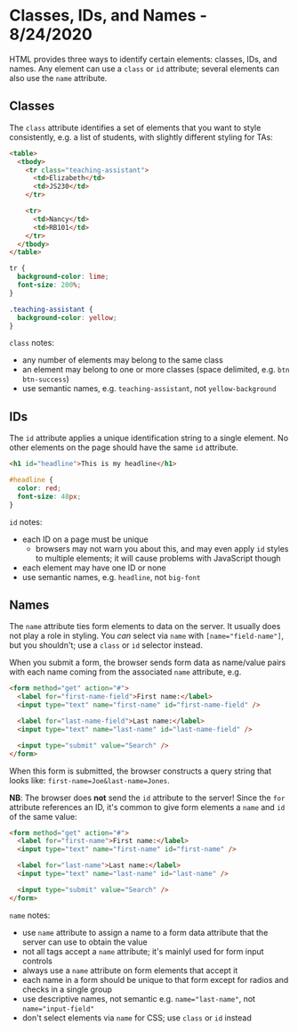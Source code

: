 
# Classes, IDs, and Names - 8/24/2020

HTML provides three ways to identify certain elements: classes, IDs, and names. Any element can use a `class` or `id` attribute; several elements can also use the `name` attribute.

## Classes

The `class` attribute identifies a set of elements that you want to style consistently, e.g. a list of students, with slightly different styling for TAs:

```html
<table>
  <tbody>
    <tr class="teaching-assistant">
      <td>Elizabeth</td>
      <td>JS230</td>
    </tr>

    <tr>
      <td>Nancy</td>
      <td>RB101</td>
    </tr>
  </tbody>
</table>
```

```css
tr {
  background-color: lime;
  font-size: 200%;
}

.teaching-assistant {
  background-color: yellow;
}
```

`class` notes:
* any number of elements may belong to the same class
* an element may belong to one or more classes (space delimited, e.g. `btn btn-success`)
* use semantic names, e.g. `teaching-assistant`, not `yellow-background`

## IDs

The `id` attribute applies a unique identification string to a single element. No other elements on the page should have the same `id` attribute.

```html
<h1 id="headline">This is my headline</h1>
```

```css
#headline {
  color: red;
  font-size: 48px;
}
```

`id` notes:
* each ID on a page must be unique
  * browsers may not warn you about this, and may even apply `id` styles to multiple elements; it will cause problems with JavaScript though
* each element may have one ID or none
* use semantic names, e.g. `headline`, not `big-font`

## Names

The `name` attribute ties form elements to data on the server. It usually does not play a role in styling. You *can* select via `name` with `[name="field-name"]`, but you shouldn't; use a `class` or `id` selector instead.

When you submit a form, the browser sends form data as name/value pairs with each name coming from the associated `name` attribute, e.g.

```html
<form method="get" action="#">
  <label for="first-name-field">First name:</label>
  <input type="text" name="first-name" id="first-name-field" />

  <label for="last-name-field">Last name:</label>
  <input type="text" name="last-name" id="last-name-field" />

  <input type="submit" value="Search" />
</form>
```

When this form is submitted, the browser constructs a query string that looks like: `first-name=Joe&last-name=Jones`.

**NB**: The browser does **not** send the `id` attribute to the server! Since the `for` attribute references an ID, it's common to give form elements a `name` and `id` of the same value:

```html
<form method="get" action="#">
  <label for="first-name">First name:</label>
  <input type="text" name="first-name" id="first-name" />

  <label for="last-name">Last name:</label>
  <input type="text" name="last-name" id="last-name" />

  <input type="submit" value="Search" />
</form>
```

`name` notes:
* use `name` attribute to assign a name to a form data attribute that the server can use to obtain the value
* not all tags accept a `name` attribute; it's mainlyl used for form input controls
* always use a `name` attribute on form elements that accept it
* each name in a form should be unique to that form except for radios and checks in a single group
* use descriptive names, not semantic e.g. `name="last-name"`, not `name="input-field"`
* don't select elements via `name` for CSS; use `class` or `id` instead
